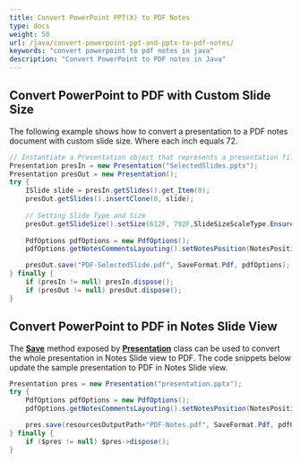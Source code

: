 ```yaml
---
title: Convert PowerPoint PPT(X) to PDF Notes
type: docs
weight: 50
url: /java/convert-powerpoint-ppt-and-pptx-to-pdf-notes/
keywords: "convert powerpoint to pdf notes in java"
description: "Convert PowerPoint to PDF notes in Java"
---
```


## **Convert PowerPoint to PDF with Custom Slide Size**
The following example shows how to convert a presentation to a PDF notes document with custom slide size. Where each inch equals 72.

```java
// Instantiate a Presentation object that represents a presentation file
Presentation presIn = new Presentation("SelectedSlides.pptx");
Presentation presOut = new Presentation();
try {
    ISlide slide = presIn.getSlides().get_Item(0);
    presOut.getSlides().insertClone(0, slide);
    
    // Setting Slide Type and Size
    presOut.getSlideSize().setSize(612F, 792F,SlideSizeScaleType.EnsureFit);
        
    PdfOptions pdfOptions = new PdfOptions();
    pdfOptions.getNotesCommentsLayouting().setNotesPosition(NotesPositions.BottomFull);

    presOut.save("PDF-SelectedSlide.pdf", SaveFormat.Pdf, pdfOptions);
} finally {
    if (presIn != null) presIn.dispose();
    if (presOut != null) presOut.dispose();
}
```

## **Convert PowerPoint to PDF in Notes Slide View**
The [**Save**](https://apireference.aspose.com/slides/java/com.aspose.slides/Presentation#save-java.lang.String-int-) method exposed by [**Presentation**](https://apireference.aspose.com/slides/java/com.aspose.slides/Presentation) class can be used to convert the whole presentation in Notes Slide view to PDF. The code snippets below update the sample presentation to PDF in Notes Slide view.

```java
Presentation pres = new Presentation("presentation.pptx");
try {
    PdfOptions pdfOptions = new PdfOptions();
    pdfOptions.getNotesCommentsLayouting().setNotesPosition(NotesPositions.BottomFull);

    pres.save(resourcesOutputPath+"PDF-Notes.pdf", SaveFormat.Pdf, pdfOptions);
} finally {
    if ($pres != null) $pres->dispose();
}
```